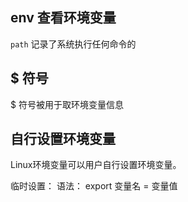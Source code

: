 ## env 查看环境变量

`path` 记录了系统执行任何命令的

## $ 符号

$ 符号被用于取环境变量信息

## 自行设置环境变量

Linux环境变量可以用户自行设置环境变量。

临时设置： 语法： export 变量名 = 变量值